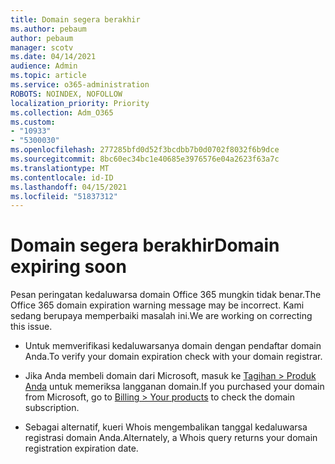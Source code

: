 ```yaml
---
title: Domain segera berakhir
ms.author: pebaum
author: pebaum
manager: scotv
ms.date: 04/14/2021
audience: Admin
ms.topic: article
ms.service: o365-administration
ROBOTS: NOINDEX, NOFOLLOW
localization_priority: Priority
ms.collection: Adm_O365
ms.custom:
- "10933"
- "5300030"
ms.openlocfilehash: 277285bfd0d52f3bcdbb7b0d0702f8032f6b9dce
ms.sourcegitcommit: 8bc60ec34bc1e40685e3976576e04a2623f63a7c
ms.translationtype: MT
ms.contentlocale: id-ID
ms.lasthandoff: 04/15/2021
ms.locfileid: "51837312"
---
```

# <a name="domain-expiring-soon"></a><span data-ttu-id="dc699-102">Domain segera berakhir</span><span class="sxs-lookup"><span data-stu-id="dc699-102">Domain expiring soon</span></span>

<span data-ttu-id="dc699-103">Pesan peringatan kedaluwarsa domain Office 365 mungkin tidak benar.</span><span class="sxs-lookup"><span data-stu-id="dc699-103">The Office 365 domain expiration warning message may be incorrect.</span></span> <span data-ttu-id="dc699-104">Kami sedang berupaya memperbaiki masalah ini.</span><span class="sxs-lookup"><span data-stu-id="dc699-104">We are working on correcting this issue.</span></span>

- <span data-ttu-id="dc699-105">Untuk memverifikasi kedaluwarsanya domain dengan pendaftar domain Anda.</span><span class="sxs-lookup"><span data-stu-id="dc699-105">To verify your domain expiration check with your domain registrar.</span></span>

- <span data-ttu-id="dc699-106">Jika Anda membeli domain dari Microsoft, masuk ke [Tagihan > Produk Anda](https://admin.microsoft.com/Adminportal/Home?source=applauncher#/subscriptions) untuk memeriksa langganan domain.</span><span class="sxs-lookup"><span data-stu-id="dc699-106">If you purchased your domain from Microsoft, go to [Billing > Your products](https://admin.microsoft.com/Adminportal/Home?source=applauncher#/subscriptions) to check the domain subscription.</span></span>

- <span data-ttu-id="dc699-107">Sebagai alternatif, kueri Whois mengembalikan tanggal kedaluwarsa registrasi domain Anda.</span><span class="sxs-lookup"><span data-stu-id="dc699-107">Alternately, a Whois query returns your domain registration expiration date.</span></span>